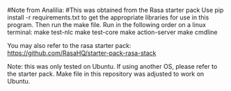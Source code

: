 ﻿#Note from Analilia: 
#This was obtained from the Rasa starter pack
Use pip install -r requirements.txt to get the appropriate libraries for use in this program. 
Then run the make file. Run in the following order on a linux terminal: 
make test-nlc 
make test-core
make action-server
make cmdline


You may also refer to the rasa starter pack: 
https://github.com/RasaHQ/starter-pack-rasa-stack

Note: this was only tested on Ubuntu. If using another OS, please refer to the starter pack. 
Make file in this repository was adjusted to work on Ubuntu.

